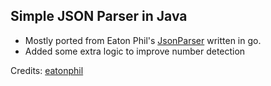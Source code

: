 ## Simple JSON Parser in Java

- Mostly ported from Eaton Phil's [JsonParser](https://github.com/eatonphil/pj/tree/master) written in go.
- Added some extra logic to improve number detection

Credits: [eatonphil](https://github.com/eatonphil)